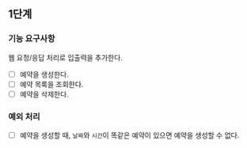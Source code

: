 ## 1단계

### 기능 요구사항

웹 요청/응답 처리로 입출력을 추가한다.

- [ ] 예약을 생성한다.
- [ ] 예약 목록을 조회한다.
- [ ] 예약을 삭제한다.

### 예외 처리
- [ ] 예약을 생성할 때, `날짜`와 `시간`이 똑같은 예약이 있으면 예약을 생성할 수 없다.
